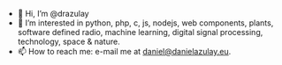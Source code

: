 - 👋 Hi, I’m @drazulay
- 👀 I’m interested in python, php, c, js, nodejs, web components, plants, software defined radio, machine learning, digital signal processing, technology, space & nature.
- 📫 How to reach me: e-mail me at [daniel@danielazulay.eu](https://googlethatforyou.com?q=daniel%20azulay).

<!---
drazulay/drazulay is a ✨ special ✨ repository because its `README.md` (this file) appears on your GitHub profile.
You can click the Preview link to take a look at your changes.
--->
